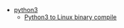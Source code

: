 * [python3](python3) 
    * [Python3 to Linux binary compile](python3/10099.compile_py_program.md) 

